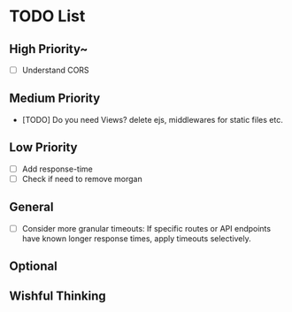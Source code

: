 # TODO List

## High Priority~

- [ ] Understand CORS

## Medium Priority

- [TODO] Do you need Views? delete ejs, middlewares for static files etc.

## Low Priority

- [ ] Add response-time
- [ ] Check if need to remove morgan

## General

- [ ] Consider more granular timeouts: If specific routes or API
      endpoints have known longer response times, apply timeouts selectively.

## Optional

## Wishful Thinking
